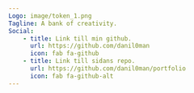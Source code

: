 ```yaml
---
Logo: image/token_1.png
Tagline: A bank of creativity.
Social:
    - title: Link till min github.
      url: https://github.com/danil0man
      icon: fab fa-github
    - title: Link till sidans repo.
      url: https://github.com/danil0man/portfolio
      icon: fab fa-github-alt
---
```


